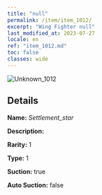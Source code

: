 ```yaml
---
title: "null"
permalink: /item/item_1012/
excerpt: "Wing Fighter null"
last_modified_at: 2023-07-27
locale: en
ref: "item_1012.md"
toc: false
classes: wide
---
```



 ![Unknown_1012](/images/item/Settlement_star_p.png)



## Details

 **Name:** *Settlement_star* 

 **Description:** 

 **Rarity:** 1 

 **Type:** 1 

 **Suction:** true 

 **Auto Suction:** false 


